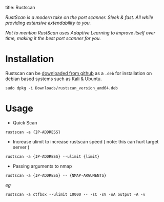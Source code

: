 title: Rustscan

*RustScan is a modern take on the port scanner. Sleek & fast. All while providing extensive extendability to you.*

*Not to mention RustScan uses Adaptive Learning to improve itself over time, making it the best port scanner for you.*

# Installation 

Rustscan can be [downloaded from github](https://github.com/RustScan/RustScan/releases/latest) as a `.deb` for installation on debian based systems such as Kali & Ubuntu.

```
sudo dpkg -i Downloads/rustscan_version_amd64.deb
```

# Usage

* Quick Scan
```
rustscan -a {IP-ADDRESS}
```

* Increase ulimit to increase rustscan speed ( note: this can hurt target server )

```
rustscan -a {IP-ADDRESS} --ulimit {limit}
```

* Passing arguments to nmap

```
rustscan -a {IP-ADDRESS} -- {NMAP-ARGUMENTS}
```
*eg*
```
rustscan -a ctfbox --ulimit 10000 -- -sC -sV -oA output -A -v
```